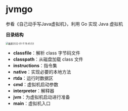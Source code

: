 # jvmgo
参看《自己动手写Java虚拟机》，利用 Go 实现 Java 虚拟机

**目录结构**

<img src="/Users/chen/Library/Application Support/typora-user-images/截屏2022-01-11 19.45.53.png" alt="截屏2022-01-11 19.45.53" style="zoom:50%;" />

- **classfile**：解析 class 字节码文件
- **classpath**：从磁盘加载 class 文件
- **instructions**：指令集
- **native**：实现必要的本地方法
- **rtda**：运行时数据区
- **cmd**：虚拟机启动参数
- **interpreter**：解释器
- **jvm**：为虚拟机启动进行准备
- **main**：虚拟机入口

